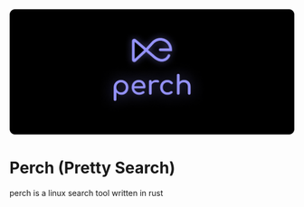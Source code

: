 ![perch logo](./perch-banner.png)
# Perch (Pretty Search)
perch is a linux search tool written in rust

